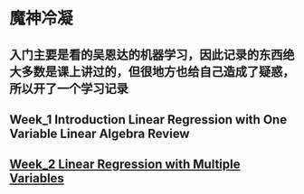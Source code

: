 # 魔神冷凝

## 入门主要是看的吴恩达的机器学习，因此记录的东西绝大多数是课上讲过的，但很地方也给自己造成了疑惑，所以开了一个学习记录





## Week_1 Introduction Linear Regression with One Variable Linear Algebra Review

## [Week_2 Linear Regression with Multiple Variables](./week2/Linear_Regression_with_multiple_variables.html)


